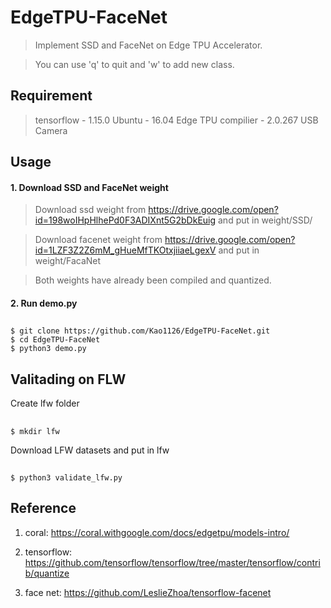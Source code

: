 # EdgeTPU-FaceNet
>Implement SSD and FaceNet on Edge TPU Accelerator.

>You can use 'q' to quit and 'w' to add new class.

## Requirement 
>tensorflow - 1.15.0
>Ubuntu - 16.04
>Edge TPU compilier - 2.0.267
>USB Camera

## Usage

#### 1. Download SSD and FaceNet weight

>Download ssd weight from https://drive.google.com/open?id=198woIHpHlhePd0F3ADIXnt5G2bDkEuig
   and put in weight/SSD/
   
>Download facenet weight from https://drive.google.com/open?id=1LZF3Z2Z6mM_gHueMfTKOtxjiiaeLgexV
   and put in weight/FacaNet
   
>Both weights have already been compiled and quantized.
 
#### 2. Run demo.py
##
    $ git clone https://github.com/Kao1126/EdgeTPU-FaceNet.git
    $ cd EdgeTPU-FaceNet
    $ python3 demo.py
   
## Valitading on FLW
Create lfw folder
##
    $ mkdir lfw
Download LFW datasets and put in lfw
##
    $ python3 validate_lfw.py

## Reference
1. coral:
  https://coral.withgoogle.com/docs/edgetpu/models-intro/

2. tensorflow:
   https://github.com/tensorflow/tensorflow/tree/master/tensorflow/contrib/quantize
   
3. face net:
   https://github.com/LeslieZhoa/tensorflow-facenet
   
